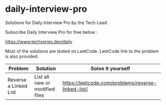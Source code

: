 # daily-interview-pro

Solutions for Daily Interview Pro by the Tech Lead

Subscribe Daily Interview Pro for free below :

https://www.techseries.dev/daily

Most of the solutions are tested on LeetCode. LeetCode link to the problem is also provided.

| Problem | Solution | Solve it yourself |
| --- | --- | --- |
| Reverse a Linked List | List all new or modified files | https://leetcode.com/problems/reverse-linked-list/ |
